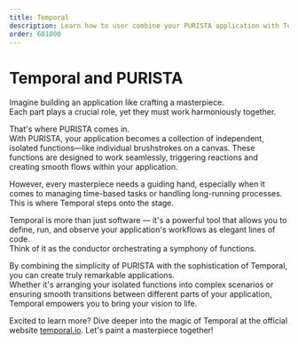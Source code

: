 ```yaml
---
title: Temporal
description: Learn how to user combine your PURISTA application with Temporal.
order: 601000
---
```


# Temporal and PURISTA

Imagine building an application like crafting a masterpiece.  
Each part plays a crucial role, yet they must work harmoniously together.  

That's where PURISTA comes in.  
With PURISTA, your application becomes a collection of independent, isolated functions—like individual brushstrokes on a canvas. These functions are designed to work seamlessly, triggering reactions and creating smooth flows within your application.

However, every masterpiece needs a guiding hand, especially when it comes to managing time-based tasks or handling long-running processes. This is where Temporal steps onto the stage.

Temporal is more than just software — it's a powerful tool that allows you to define, run, and observe your application's workflows as elegant lines of code.  
Think of it as the conductor orchestrating a symphony of functions.

By combining the simplicity of PURISTA with the sophistication of Temporal, you can create truly remarkable applications.  
Whether it's arranging your isolated functions into complex scenarios or ensuring smooth transitions between different parts of your application, Temporal empowers you to bring your vision to life.

Excited to learn more? Dive deeper into the magic of Temporal at the official website [temporal.io](https://temporal.io/). Let's paint a masterpiece together!
